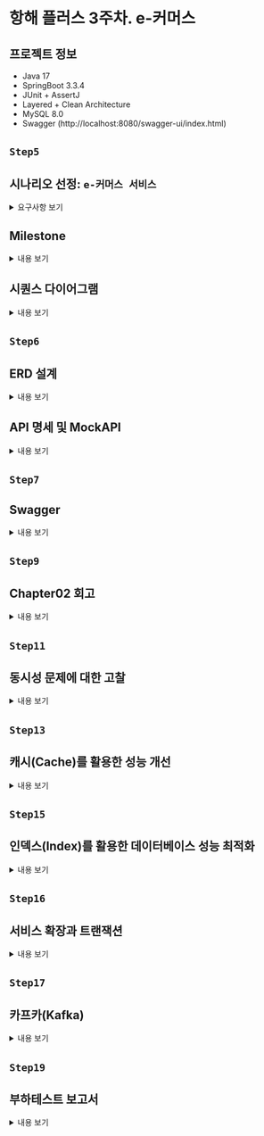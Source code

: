 # 항해 플러스 3주차. e-커머스

## 프로젝트 정보
- Java 17
- SpringBoot 3.3.4
- JUnit + AssertJ
- Layered + Clean Architecture
- MySQL 8.0
- Swagger (http://localhost:8080/swagger-ui/index.html)

## `Step5`
## 시나리오 선정: `e-커머스 서비스`
<details>
<summary>요구사항 보기</summary>

### Description
- `e-커머스 상품 주문 서비스`를 구현해 봅니다.
- 상품 주문에 필요한 메뉴 정보들을 구성하고 조회가 가능해야 합니다.
- 사용자는 상품을 여러개 선택해 주문할 수 있고, 미리 충전한 잔액을 이용합니다.
- 상품 주문 내역을 통해 판매량이 가장 높은 상품을 추천합니다.

### Requirements
- 아래 4가지 API 를 구현합니다.
    - 잔액 충전 / 조회 API
    - 상품 조회 API
    - 주문 / 결제 API
    - 인기 판매 상품 조회 API
- 각 기능 및 제약사항에 대해 단위 테스트를 반드시 하나 이상 작성하도록 합니다.
- 다수의 인스턴스로 어플리케이션이 동작하더라도 기능에 문제가 없도록 작성하도록 합니다.
- `동시성 이슈`를 고려하여 구현합니다.
- 재고 관리에 문제 없도록 구현합니다.

### API Specs

`기본 과제`

1️⃣ `주요` 잔액 충전 / 조회 API
- 결제에 사용될 금액을 충전하는 API 를 작성합니다.
- 사용자 식별자 및 충전할 금액을 받아 잔액을 충전합니다.
- 사용자 식별자를 통해 해당 사용자의 잔액을 조회합니다.

2️⃣ `기본` 상품 조회 API
- 상품 정보(ID, 이름, 가격, 잔여수량)을 조회하는 API 를 작성합니다.
- 조회 시점의 상품별 잔여수량이 정확하면 좋습니다.

3️⃣ `주요` 주문 / 결제 API
- 사용자 식별자와 (상품 ID, 수량) 목록을 입력받아 주문하고 결제를 수행하는 API 를 작성합니다.
- 결제는 기 충전된 잔액을 기반으로 수행하며 성공할 시 잔액을 차감해야 합니다.
- 데이터 분석을 위해 결제 성공 시에 실시간으로 주문 정보를 데이터 플랫폼에 전송해야 합니다.
  - 데이터 플랫폼이 어플리케이션 `외부` 라는 가정만 지켜 작업해 주시면 됩니다.
  - 데이터 플랫폼으로의 전송 기능은 Mock API, Fake Module 등 다양한 방법으로 접근해 봅니다.

4️⃣ `기본` 상위 상품 조회 API
- 최근 3일간 가장 많이 팔린 상위 5개 상품 정보를 제공하는 API 를 작성합니다.
- 통계 정보를 다루기 위한 기술적 고민을 충분히 해보도록 합니다.

`심화 과제`

5️⃣ `심화` 장바구니 기능
- 사용자는 구매 이전에 관심 있는 상품들을 장바구니에 적재할 수 있습니다.
- 이 기능을 제공하기 위해 `장바구니에 상품 추가/삭제` API 와 `장바구니 조회` API 가 필요합니다.
- 위 두 기능을 제공하기 위해 어떤 요구사항의 비즈니스 로직을 설계해야 할지 고민해 봅니다.

`💡KEY POINT`

- 동시에 여러 주문이 들어올 경우, 유저의 보유 잔고에 대한 처리가 정확해야 합니다.
- 각 상품의 재고 관리가 정상적으로 이루어져 잘못된 주문이 발생하지 않도록 해야 합니다.

</details>

## Milestone
<details>
<summary>내용 보기</summary>

### 1주차 (2024년 10월 05일 ~ 2024년 10월 11일)
- `주요 목표`: 프로젝트 시작 및 기본 API 설계
- `작업 내용`
  - Milestone 작성
  - 시퀀스 다이어그램 작성
  - ERD 작성
  - API 명세 및 MockAPI 작성

### 2주차 (2024년 10월 12일 ~ 2024년 10월 18일)
- `주요 목표`: 기능 구현
- `작업 내용`
  - 잔액 충전 / 조회 API 구현
  - 상품 조회 API / 상위 상품 조회 API 구현
  - 주문 / 결제 API 구현
  - 장바구니 기능 구현

### 3주차 (2024년 10월 19일 ~ 2024년 10월 25일)
- `주요 목표`: 기능 고도화 및 리팩토링
- `작업 내용`
  - 코드 리팩토링 및 최적화
  - 예외 처리 강화
  - 통합 테스트 작성

</details>

## 시퀀스 다이어그램
<details>
<summary>내용 보기</summary>

### ver. 1주차 (2024년 10월 05일 ~ 2024년 10월 11일)
- 클라이언트, 도메인 모듈, 데이터 플랫폼을 기본 구조로 시퀀스 다이어그램을 작성 
- 추후 과제 요구사항에 맞춰 점차 고도화 예정
- Mermaid 로딩 문제로 인한 다이어그램 통합

### ver. 2주차 (2024년 10월 12일 ~ 2024년 10월 18일)
- 과제 피드백 수정 사항 반영: 서비스명 및 메서드명 표기
- 비지니스 로직 구현에 따른 변경

```mermaid
sequenceDiagram
  actor  Client
  participant UserApplicationService
  participant ProductApplicationService
  participant OrderApplicationService
  participant PaymentApplicationService
  participant CartApplicationService
  participant DataPlatform
  
  Note left of Client: 1. 잔액 조회 API
  Client->>+UserApplicationService: GET /users/balance/{id}
  UserApplicationService->>+DataPlatform: UserService.getPoint(userId)
  DataPlatform-->>-UserApplicationService: User
  UserApplicationService-->>-Client: 200 UserPointResponse 

  Note left of Client: 2. 잔액 충전 API
  Client->>+UserApplicationService: PATCH /users/balance/charge
  UserApplicationService->>+DataPlatform: UserService.chargePoint(userId, amount)
  opt 유효하지 않은 포인트
    UserApplicationService-->>Client: 404 ErrorResponse
  end
  DataPlatform-->>-UserApplicationService: User
  UserApplicationService-->>-Client: 200 UserPointResponse

  Note left of Client: 3. 상품 조회 API
  Client->>+ProductApplicationService: GET /products
  ProductApplicationService->>+DataPlatform: ProductService.getProducts()
  DataPlatform-->>-ProductApplicationService: List<Product> products
  ProductApplicationService-->>-Client: 200 ProductResponse

  Note left of Client: 4. 상위 상품 조회 API
  Client->>+ProductApplicationService: GET /products/popular
  ProductApplicationService->>+DataPlatform: OrderService.popularProducts()
  DataPlatform-->>-ProductApplicationService: List<Long> productIds
  loop [n < productIds.size()]
    ProductApplicationService->>+DataPlatform: ProductService.getProduct(productId)
    DataPlatform-->>-ProductApplicationService: Product
  end
  ProductApplicationService-->>-Client: 200 ProductResponse

  Note left of Client: 5. 주문 API
  Client->>+OrderApplicationService: POST /orders
  loop [n < orderProducts.size()]
    OrderApplicationService->>+DataPlatform: ProductService.reduceProduct(productId, quantity)
    DataPlatform-->>-OrderApplicationService: Product
    opt 상품이 존재하지 않거나, 재고가 부족한 경우
        OrderApplicationService-->>Client: 400 404 ErrorResponse
    end
  end
  OrderApplicationService->>+DataPlatform: OrderService.createOrder(userId, orderLineRequestList)
  DataPlatform-->>-OrderApplicationService: Order
  OrderApplicationService-->>-Client: 200 OrderResponse


  Note left of Client: 6. 결제 API
  Client->>+PaymentApplicationService: POST /payments
  PaymentApplicationService->>+DataPlatform: OrderService.order(orderId)
  DataPlatform-->>-PaymentApplicationService: Order
  opt 주문이 존재하지 않는 경우
    PaymentApplicationService-->>Client: 400 ErrorResponse
  end
  alt
    PaymentApplicationService->>+DataPlatform: UserService.usePoint(userId, totalPrice)
    DataPlatform-->>-PaymentApplicationService: OK
    PaymentApplicationService->>+DataPlatform: PaymentService.payment(userId, SUCCESS)
    DataPlatform-->>-PaymentApplicationService: Payment SUCCESS
    PaymentApplicationService->>+DataPlatform: OrderService.completeOrder(Order)
    DataPlatform-->>-PaymentApplicationService: OK
  else 포인트가 부족한 경우
    PaymentApplicationService->>+DataPlatform: UserService.usePoint(userId, totalPrice)
    DataPlatform-->>-PaymentApplicationService: Exception
    PaymentApplicationService->>+DataPlatform: PaymentService.payment(userId, FAIL)
    DataPlatform-->>-PaymentApplicationService: Payment FAIL
  end
  PaymentApplicationService-->>-Client: 200 PaymentResponse

  Note left of Client: 7. 장바구니 목록 조회
  Client->>+CartApplicationService: POST /carts/{id}
  CartApplicationService->>+DataPlatform: CartService.getCarts(userId)
  DataPlatform-->>-CartApplicationService: List<Cart> carts
  CartApplicationService-->>-Client: 200 CartResponse

  Note left of Client: 8. 장바구니 추가
  Client->>+CartApplicationService: PATCH /carts/add
  CartApplicationService->>+DataPlatform: ProductService.getProduct(productId)
  DataPlatform-->>-CartApplicationService: Product
  opt 상품이 존재하지 않는 경우
    CartApplicationService-->>Client: 400 ErrorResponse
  end
  CartApplicationService->>+DataPlatform: CartService.addCart(userId, quantity, product)
  DataPlatform-->>-CartApplicationService: List<Cart> carts
  CartApplicationService-->>-Client: 200 CartResponse

  Note left of Client: 9. 장바구니 제거
  Client->>+CartApplicationService: PATCH /carts/remove
  CartApplicationService->>+DataPlatform: CartService.removeCart(userId, productId)
  opt 장바구니에 해당 상품이 존재하지 않는 경우
    CartApplicationService-->>Client: 400 ErrorResponse
  end
  CartApplicationService-->>-Client: 200 CartResponse
```
</details>

## `Step6`

## ERD 설계

<details>
<summary>내용 보기</summary>

### ver. 1주차 (2024년 10월 05일 ~ 2024년 10월 11일)
- 히스토리 테이블 제외
- 추후 과제 요구사항에 맞춰 점차 고도화 예정

### ver. 2주차 (2024년 10월 12일 ~ 2024년 10월 18일)
- 과제 피드백 수정 사항 반영

![img.png](docs/step06/img.png)

</details>

## API 명세 및 MockAPI

<details>
<summary>내용 보기</summary>

### (1) 잔액 조회 API
- Endpoint: `GET` /users/balance/{id}
- Summary: 사용자의 잔액을 조회한다.
- Parameter:
  - `id` 사용자 고유 식별자
- ResponseBody:
  - `200` OK
    - `userId`: 사용자 고유 식별자
    - `userName`: 사용자 이름
    - `point`: 포인트 잔액
  ```json
  {
    "userId": "long",
    "userName": "string",
    "point": "long"
  }
  ```
- Example:
  - Response:
    ```json
    {
      "userId": 1,
      "userName": "Alice",
      "point": 100000
    }
    ```
    
### (2) 잔액 충전 API
- Endpoint: `PATCH` /users/balance/charge
- Summary: 사용자의 잔액을 충전한다.
- RequestBody:
  - `userId`: 사용자 고유 식별자
  - `amount`: 충전할 금액
  ```json
  {
    "userId": "long",
    "amount": "long"
  }
  ```
- ResponseBody:
  - `200` OK
    - `userId`: 사용자 고유 식별자
    - `userName`: 사용자 이름
    - `point`: 포인트 잔액
  ```json
  {
    "userId": "long",
    "userName": "string",
    "point": "long"
  }
  ```
- Example:
  - Request:
    ```json
    {
      "userId": 1,
      "amount": 500000
    }
    ``` 
  - Response:
    ```json
    {
       "userId": 1,
       "userName": "Alice",
       "point": 150000
    }
    ```

### (3) 상품 목록 조회 API
- Endpoint: `GET` /products
- Summary: 상품 목록을 조회한다.
- ResponseBody:
  - `200` OK
    - `productId`: 상품 고유 식별자
    - `productName`: 상품명
    - `unitPrice`: 단가
    - `stock`: 재고 수량
  ```json
  [
    {
      "productId": "long",
      "ProductName": "string",
      "unitPrice": "long",
      "stock": "long"
    }
  ]
  ```
- Example:
- Response:
  ```json
  [
    {
      "productId": 1,
      "ProductName": "Laptop",
      "unitPrice": 1500000,
      "stock": 10
    },
    {
      "productId": 2,
      "ProductName": "Smartphone",
      "unitPrice": 800000,
      "stock": 20
    },
    {
      "productId": 3,
      "ProductName": "Headphones",
      "unitPrice": 150000,
      "stock": 50
    },
    {
      "productId": 4,
      "ProductName": "Keyboard",
      "unitPrice": 50000,
      "stock": 30
    },
    {
      "productId": 5,
      "ProductName": "Mouse",
      "unitPrice": 30000,
      "stock": 40
    },
    {
      "productId": 6,
      "ProductName": "Monitor",
      "unitPrice": 300000,
      "stock": 15
    },
    {
      "productId": 7,
      "ProductName": "Tablet",
      "unitPrice": 600000,
      "stock": 25
    },
    {
      "productId": 8,
      "ProductName": "Smartwatch",
      "unitPrice": 250000,
      "stock": 35
    },
    {
      "productId": 9,
      "ProductName": "External Hard Drive",
      "unitPrice": 120000,
      "stock": 20
    },
    {
      "productId": 10,
      "ProductName": "USB Cable",
      "unitPrice": 10000,
      "stock": 100
    }
  ]
  ```

### (4) 상위 상품 조회 API
- Endpoint: `GET` /products/popular
- Summary: 최근 3일간 가장 많이 팔린 상위 5개 상품을 조회한다.
- ResponseBody:
  - `200` OK
    - `productId`: 상품 고유 식별자
    - `productName`: 상품명
    - `unitPrice`: 단가
    - `stock`: 재고 수량
  ```json
  [
    {
      "productId": "long",
      "ProductName": "string",
      "unitPrice": "long",
      "stock": "long"
    }
  ]
  ```
- Example:
  - Response:
    ```json
    [
      {
        "productId": 4,
        "ProductName": "Keyboard",
        "unitPrice": 50000,
        "stock": 30
      },
      {
        "productId": 2,
        "ProductName": "Smartphone",
        "unitPrice": 800000,
        "stock": 20
      },
      {
        "productId": 1,
        "ProductName": "Laptop",
        "unitPrice": 1500000,
        "stock": 10
      },
      {
        "productId": 7,
        "ProductName": "Tablet",
        "unitPrice": 600000,
        "stock": 25
      },
      {
        "productId": 10,
        "ProductName": "USB Cable",
        "unitPrice": 10000,
        "stock": 100
      }
    ]
    ```

### (5) 주문 API
- Endpoint: `POST` /orders
- Summary: 상품을 주문한다.
- RequestBody:
  - `userId`: 사용자 고유 식별자
  - `OrderProductList`: 주문 상품 리스트
    - `productId`: 상품 고유 식별자
    - `quantity`: 주문 수량 
  ```json
  {
    "userId": "long",
    "OrderProductList": [
      {
        "productId": "long",
        "quantity": "long"
      }
    ]
  }
  ```
- ResponseBody:
  - `200` OK
    - `orderId`: 주문 고유 식별자
    - `orderStatus`: 주문 상태 (PENDING: 주문 대기, COMPLETED: 주문 완료, CANCELED: 주문 취소)
    - `productCount`: 주문 상품 수량
    - `totalPrice`: 주문 금액
    ```json
    {
      "orderId": "long",
      "orderStatus": "string",
      "productCount": "long",
      "totalPrice": "long"
    }
    ```
- Example:
  - Request:
    ```json
    {
      "userId":1,
      "OrderProductList": [
        {
          "productId": 2,
          "quantity": 3
        }
      ]
    }
    ``` 
  - Response:
    ```json
    {
      "orderId": 11,
      "orderStatus": "PENDING",
      "productCount": 1,
      "totalPrice": 2400000
    }
    ```

### (6) 결제 API
- Endpoint: `POST` /payments
- Summary: 주문을 결제한다.
- RequestBody:
  - `userId`: 사용자 고유 식별자
  - `orderId`: 주문 고유 식별자
  ```json
  {
    "userId": "long",
    "orderId": "long"
  }
  ```
- ResponseBody:
  - `200` OK
    - `paymentTsid`: 결제 고유 식별자
    - `amount`: 결제 금액
    - `status`: 결제 상태 (SUCCESS: 결제 성공, FAILED: 결제 실패, CANCELLED: 결제 취소)
    ```json
    {
      "paymentId": "long",
      "amount" : "long",
      "paymentStatus" : "string"
    }
    ```
- Example:
  - Request:
    ```json
    {
      "userId": 1,
      "orderId": 11
    }
    ``` 
  - Response:
    ```json
    {
      "paymentId": 1,
      "amount": 2400000,
      "paymentStatus": "FAILED"
    }
    ```

### (7) 장바구니 목록 조회 API
- Endpoint: `GET` /carts/{id}
- Summary: 장바구니 목록을 조회한다.
- Parameter:
  - `id` 사용자 고유 식별자
- ResponseBody:
  - `200` OK
    - `productId`: 장바구니 고유 식별자
    - `productName`: 상품명
    - `quantity`: 장바구니 상품 수량
    - `unitPrice`: 장바구니 상품 단가
    - `cartState`: 장바구니 상품 상태 (AVAILABLE: 구매 가능, OUT_OF_STOCK: 품절)
  ```json
  [
    {
      "productId": "long",
      "productName": "string",
      "quantity": "long",
      "unitPrice": "long",
      "cartState": "string"
    }
  ]
  ```
- Example:
  - Response:
    ```json
    [
      {
        "productId": 1,
        "productName": "Laptop",
        "quantity": 1,
        "unitPrice": 1500000,
        "cartState": "AVAILABLE"
      }
    ]
    ```

### (8) 장바구니 추가 API
- Endpoint: `PATCH` /carts/add
- Summary: 장바구니에 상품을 추가한다.
- RequestBody:
  - `userId`: 사용자 고유 식별자
  - `productId`: 상품 고유 식별자
  - `quantity`: 장바구니 상품 추가 수량
  ```json
  {
    "userId": "long",
    "productId": "long",
    "quantity": "long"
  }
  ```
- ResponseBody:
  - `200` OK
    - `productId`: 장바구니 고유 식별자
    - `productName`: 상품명
    - `quantity`: 장바구니 상품 수량
    - `unitPrice`: 장바구니 상품 단가
    - `cartState`: 장바구니 상품 상태 (AVAILABLE: 구매 가능, OUT_OF_STOCK: 품절)
  ```json
  [
    {
      "productId": "long",
      "productName": "string",
      "quantity": "long",
      "unitPrice": "long",
      "cartState": "string"
    }
  ]
  ```
- Example:
  - Request:
    ```json
    {
      "userId": 1,
      "productId": 1,
      "quantity": 1
    }
    ``` 
  - Response:
    ```json
    [
      {
        "productId": 1,
        "productName": "Laptop",
        "quantity": 1,
        "unitPrice": 1500000,
        "cartState": "AVAILABLE"
      }
    ]
    ```
    
### (9) 장바구니 제거 API
- Endpoint: `PATCH` /carts/remove
- Summary: 장바구니의 상품을 제거한다.
- RequestBody:
  - `userId`: 사용자 고유 식별자
  - `productId`: 상품 고유 식별자
  ```json
  {
    "userId": "long",
    "productId": "long"
  }
  ```
- ResponseBody:
  - `200` OK
    - `productId`: 장바구니 고유 식별자
    - `productName`: 상품명
    - `quantity`: 장바구니 상품 수량
    - `unitPrice`: 장바구니 상품 단가
    - `cartState`: 장바구니 상품 상태 (AVAILABLE: 구매 가능, OUT_OF_STOCK: 품절)
  ```json
  [
    {
      "productId": "long",
      "productName": "string",
      "quantity": "long",
      "unitPrice": "long",
      "cartState": "string"
    }
  ]
  ```
- Example:
  - Request:
    ```json
    {
      "userId": 1,
      "productId": 1
    }
    ``` 
  - Response:
    ```json
    [
      {
        "productId": 1,
        "productName": "Laptop",
        "quantity": 1,
        "unitPrice": 1500000,
        "cartState": "AVAILABLE"
      }
    ]
    ```
    
</details>

## `Step7`
## Swagger
<details>
<summary>내용 보기</summary>

### Swagger: http://localhost:8080/swagger-ui/index.html

![img.png](docs/step07/img.png)

</details>

## `Step9`
## Chapter02 회고
<details>
<summary>내용 보기</summary>

### 1주차 (2024년 10월 05일 ~ 2024년 10월 11일)
프로젝트의 첫 주는 전체적인 방향을 잡는 데 중점을 두었습니다.
시퀀스 다이어그램과 ERD 작성은 비즈니스 로직을 시각적으로 표현하는 데 도움이 되었으며, 명세와 MockAPI 작성을 통해 각 엔드포인트의 역할을 명확히 할 수 있었습니다.
이 과정에서 느낀 점은 초기 설계에 시간을 투자하는 것이 이후 개발의 효율성을 높인다는 것이었습니다. 설계의 중요성을 실감한 주차였습니다.

### 2주차 (2024년 10월 12일 ~ 2024년 10월 18일)
본격적인 기능 구현이 이루어진 주차였습니다.
초기에 설계한 API 명세를 바탕으로 빠르게 개발을 진행할 수 있었지만, 일부 예외 처리 및 경계 조건을 고려하지 못했던 부분에서 시간이 지체되기도 했습니다.
특히, 장바구니와 주문/결제 API에서 비즈니스 로직의 복잡성을 느꼈고, 초기 설계 시 좀 더 구체적인 시나리오를 고려했으면 좋았겠다고 생각했습니다.
이 경험은 설계 단계에서 예외 상황과 경계 조건에 대해 더 깊이 고민해야 함을 깨닫게 해주었습니다.

### 3주차 (2024년 10월 19일 ~ 2024년 10월 25일)
이번 주는 기능을 고도화하고 기존 코드를 개선하는 데 집중했습니다.
초기 설계와 구현된 코드를 기반으로 리팩토링을 진행하며 코드의 가독성과 유지보수성을 높이는 데 주력했습니다. 
통합 테스트 작성은 시스템의 안정성을 확인하는 중요한 과정이었고, 초기 설계와 명세가 잘 되어 있어서 테스트 시 큰 문제가 발생하지 않았습니다.
이 과정에서 다시 한 번 설계가 중요하다는 것을 실감했고, 설계에 더 많은 시간을 투자하는 것이 개발 과정에서의 리스크를 줄이는 데 크게 기여한다는 결론을 내렸습니다.

### 전체적인 회고
설계가 제대로 되어 있다면, 개발 속도는 자연스럽게 빨라지고 리팩토링 시에도 큰 어려움이 없습니다.
설계 단계에서 충분한 시간과 자원을 투자하면, 이후의 개발 과정에서 발생할 수 있는 문제를 미연에 방지할 수 있습니다.
이번 챕터 통해 설계의 중요성을 더욱 깊이 느낄 수 있었으며, 앞으로의 프로젝트에서도 초기 설계에 더 집중하고자 합니다.

</details>

## `Step11`
## 동시성 문제에 대한 고찰
<details>
<summary>내용 보기</summary>

## 동시성 문제(Concurrency Issue)

여러 프로세스나 스레드가 동시에 같은 데이터에 접근하려 할 때 데이터의 일관성을 해칠 수 있는 상황을 말한다.

`동시성 문제`와 함께 확인해야 할 개념이 있다. 

### 공유 자원(Shared Resource)

`공유 자원`은 여러 프로세스나 스레드가 접근할 수 있는 자원을 말한다.

### 경쟁 상태(Race Condition)

`경쟁 상태`는 `공유 자원`을 동시에 읽거나 쓰는 경우 발생할 수 있는 상황으로, `공유 자원`에 접근하는 순서와 타이밍에 따라 실행 결과가 달라지며, 데이터의 일관성이 보장되지 않는 문제가 발생한다. 

`Example` 입출금 문제

![img.png](docs/step11/img.png)

- `Thread-1`과 `Thread-2`는 동시에 계좌 잔액 1,000원을 조회한다.
- `Thread-1`은 500원을 입금하여 계좌 잔액을 1,500원으로 저장한다.
- `Thread-2`는 500원을 인출하여 계좌 잔액을 500원으로 저장한다.

계좌 잔액이 1,000원인 상황에서 `Thread-1`이 500원을 입금하고 `Thread-2`가 500원을 출금한다면 계좌 잔액은 1,000원이어야 한다. 그러나, `공유 자원`인 계좌 잔액에 대해 `Thread-1`과 `Thread-2` 사이에서 `경쟁 상태`가 발생할 수 있으며 최종 계좌 잔액은 1,000원이 아닐 가능성이 있다.

그렇다면 이러한 상황은 왜 발생하는 것일까?

바로, `원자성(Atomicity)`과 `가시성(Visibility)`이 보장되지 않았기 때문이다.

`원자성`은 하나의 작업이 중간에 끼어들거나 나누어지지 않고, 완전히 실행되거나 전혀 실행되지 않아야 함을 말한다. 즉, 계좌 잔액을 조회하고 값을 변경한 후, 변경된 값을 저장하는 것이 모두 하나의 단위 작업으로 실행 되어야 한다.

`가시성`은 하나의 프로세스나 스레드가 수정한 값을 다른 프로세스나 스레드가 즉시 확인할 수 있어야 함을 의미한다. 위 그림과 같이, `Thread-1`이 변경한 계좌 잔액이 `Thread-2`에 반영되지 않아 데이터의 일관성이 깨질 수 있다.

### 임계 영역(Critical Section)

![img.png](docs/step11/img01.png)

(출처: https://nailyourinterview.org/interview-resources/operating-systems/critical-section-problem/)

`공유 자원`에 접근하는 영역을 `임계 영역`이라고 하며, `경쟁 상태`가 발생하는 영역이다.

`임계 영역`에서 `동기화 기법`을 통해 `경쟁 상태`를 해결할 수 있으며, 설계시 고려해야 할 조건이 있다. 

1. `상호 배제(Mutual Exclusion)`: 임계 영역에 동시에 하나의 프로세스나 스레드만 접근할 수 있도록 보장하는 특성을 말한다.
2. `진행(Progress)`: 임계 영역에 진입하려는 스레드가 하나라도 있을 경우, 다른 스레드가 해당 진입을 방해하지 않도록 보장하는 특성을 말한다.
3. `한정 대기(Bounded Waiting)`: 스레드가 임계 영역에 들어가기 위해 무한히 기다리지 않도록 보장하는 특성을 말한다.

`동기화 기법`에는 대표적으로 `lock`, `synchronized`키워드를 활용하는 방법이 있으며, `Chapter01. TDD & Clean Architecture`에서 학습했던 내용이다.

이번 과제에서는 데이터베이스에서 발생할 수 있는 동시성 문제를 파악하고 해결해보고자 한다.

## 데이터베이스의 동시성 문제

다수의 사용자가 동시에 데이터베이스에 접근하여 동일한 데이터를 조회하거나 수정하는 상황이 발생한다.

이때, 발생할 수 있는 동시성 문제는 아래와 같다.

### 갱신 분실(Lost Update)

`갱신 분실`은 여러 트랜잭션이 동시에 데이터를 수정하면서 하나의 트랜잭션 작업의 결과가 분신되는 문제를 말한다.

![img_1.png](docs/step11/img02.png)

- `Transaction1`이 상품 재고(10개)를 조회한다. 
- `Transaction2`도 상품 재고(10개)를 조회한다.
- `Transaction1`이 상품 재고를 20개로 업데이트한다.
- `Transaction2`도 상품 재고를 5개로 업데이트한다.

`Transaction1`의 업데이트가 `Transaction2`의 업데이트에 의해 분실되는 상황이 발생한다.

### 모순성(Inconsistency)



## 데이터베이스의 동시성 문제 해결 방안

그렇다면, 동시성 문제를 해결할 수 있는 방법은 무엇이 있을까?


## 이커머스 과제에서의 동시성 문제 해결

데이터베이스의 동시성 문제를 해결하기 위한 동시성 제어 기법에는 `Database Lock`과 `Redis`를 활용한`Distributed Lock`이 있다. 테스트를 통해 동시성 제어 기법을 비교하여 이번 과제에서 발생할 수 있는 동시성 문제를 해결하고자 한다.

동시성 제어 기법을 비교하기 위한 테스트는 아래 테스트 시나리오를 바탕으로 `JMeter`를 활용하여 진행하였다.

```
[시나리오]

최초 재고가 10,000개인 특정 상품(Laptop)에 대해 아래와 같이 요청을 보낸다.

100명의 사용자가 동시에 재고 1개 차감 요청
1,000명의 사용자가 동시에 재고 1개 차감 요청
5,000명의 사용자가 동시에 재고 1개 차감 요청
```

재고 차감 로직은 아래와 같이 구현하였다.

```java
@Transactional
public Product reduceProduct(long productId, long quantity) {
    
    // 01. 재고 조회 
	Product product = productRepository.findById(productId)
			.orElseThrow(() -> new IllegalStateException(ExceptionMessage.PRODUCT_NOT_FOUND.getMessage()));
    
    // 02. 재고 차감
	product.reduceStock(quantity);

    // 03. 저장
	return productRepository.save(product);
}
```

### CASE01. 트랜잭션 격리 수준

현재 데이터베이스에 설정된 트랜잭션 격리 수준을 확인하기 위해 쿼리문 `SELECT @@GLOBAL(or SESSION).transaction_isolation`을 실행하였다.

![img.png](docs/step11/img03.png)

InnoDB의 기본값인 `REPEATABLE_READ`로 설정되어 있는 것을 확인하였다.

`REPEATABLE_READ` 상태에서 테스트를 진행하였으며, `Dirty Read`는 방지할 수 있으나, 여전히 `Lost Upate`나 `Phantom Read` 문제가 발생할 가능성이 있다. 테스트 결과는 아래와 같았다.

`테스트 결과`

`상품 재고`

![img.png](docs/step11/img04.png)
![img_1.png](docs/step11/img05.png)
![img_2.png](docs/step11/img06.png)

`JMeter`

![img_3.png](docs/step11/img07.png)

최종 상품 재고는 `3,900`이어야 하지만 `9,301`인 것을 확인할 수 있다. 

일부 재고 차감 요청이 누락되거나, 잘못된 재고 수량으로 갱신된 것으로 보인다.

`REPEATABLE_READ`는 같은 트랜잭션 내에서 데이터의 일관성을 어느 정도 보장하지만, 다수의 요청이 동시에 발생할 때 데이터 일관성을 보장하지 못하는 것으로 보인다.

따라서, 추가적인 동시성 제어 기법이 필요하다.

### CASE02. 낙관적 락(Optimistic Lock) 적용

`@Version`필드를 통해 버전 관리를 설정하고, `@Lock(LockModeType.OPTIMISTIC)`으로 `낙관적 락`을 적용하였다.

```java
@Version
private long version;

@Lock(LockModeType.OPTIMISTIC)
Optional<ProductEntity> findById(long id);
```
각 트랜잭션은 재고를 수정하기 전 버전 정보를 확인하여, 수정 중 데이터가 다른 트랜잭션에 의해 변경되었을 경우 충돌을 감지한다.

`테스트 결과`

`상품 재고`

![img_4.png](docs/step11/img08.png)
![img_5.png](docs/step11/img09.png)
![img_6.png](docs/step11/img10.png)

`JMeter`

![img_7.png](docs/step11/img11.png)

충돌로 인해 89.9%의 트랜잭션에서 `ObjectOptimisticLockingFailureException`이 발생한 것을 확인할 수 있다. 해당 요청은 자동으로 롤백되었으며, 증가한 버전 만큼 상품 재고가 차감된 것을 확인 할 수 있다.

`낙관적 락`은 충돌이 많은 환경에서 다수의 트랜잭션이 반복적으로 실패할 수 있어 재시도 로직이 필요할 것으로 보인다.

`implementation("org.springframework.retry:spring-retry")`의 `@Retryable` 어노테이션을 활용하여 재시도 로직을 쉽게 구현할 수 있다.

```java
@Transactional
@Retryable(
        retryFor = {ObjectOptimisticLockingFailureException.class},
        maxAttempts = 3,
        backoff = @Backoff(delay = 500)
)
public Product reduceProduct(long productId, long quantity) {

    Product product = productRepository.findById(productId)
            .orElseThrow(() -> new IllegalStateException(ExceptionMessage.PRODUCT_NOT_FOUND.getMessage()));

    product.reduceStock(quantity);

    return productRepository.save(product);
}
```

재시도 로직을 추가한다면 충돌로 인한 실패율이 낮아져 전반적으로 처리율이 개선될 것으로 예상되며, 재시도로 인한 DB 부하가 증가할 것으로 예상된다.

### CASE03. 비관적 락(Pessimistic Lock) 적용

`@Lock(LockModeType.PESSIMISTIC_WRITE)`으로 `비관적 락`을 적용하여 다른 트랜잭션이 해당 자원을 수정하지 못하도록 하였다.

```java
@Lock(LockModeType.PESSIMISTIC_WRITE)
Optional<ProductEntity> findById(long id);
```
`테스트 결과`

`상품 재고`

![img.png](docs/step11/img12.png)
![img_1.png](docs/step11/img13.png)
![img_2.png](docs/step11/img14.png)

`JMeter`

![img_3.png](docs/step11/img15.png)

상품 재고 차감이 정확하게 이루어진 것을 확인할 수 있다. 그러나 `비관적 락`으로 인해 다수의 요청이 대기 상태로 전환 되면서, 처리 시간이 증가한 것을 확인할 수 있다.

### CASE04. 분산 락(Distributed Lock) 적용

`Redis`는 `RedLock`알고리즘을 통해 `Lock`을 제공하며, `Jedis`, `Lettuce`, `Redisson` 다양한 라이브러리를 활용할 수 있다.

`Redisson`을 활용하여 분산락을 구현하기 위해 `implementation("org.redisson:redisson-spring-boot-starter:3.37.0")` 의존성을 추가하였다.

```java
@Target(ElementType.METHOD)
@Retention(RetentionPolicy.RUNTIME)
public @interface DistributedLock {

  String key();

  TimeUnit timeUnit() default TimeUnit.MILLISECONDS;

  long waitTime() default 5000L;

  long leaseTime() default 3000L;
}


@Slf4j
@Aspect
@Component
@RequiredArgsConstructor
public class DistributedLockAop {

  private final RedissonClient redissonClient;

  @Around("@annotation(io.hhplus.ecommerce.common.annotation.DistributedLock)")
  public Object lock(ProceedingJoinPoint joinPoint) throws Throwable {
    MethodSignature methodSignature = (MethodSignature) joinPoint.getSignature();
    DistributedLock distributedLock = methodSignature.getMethod().getAnnotation(DistributedLock.class);

    String key = (String) CustomSpringELParser.getDynamicValue(methodSignature.getParameterNames(), joinPoint.getArgs(), distributedLock.key());

    RLock lock = redissonClient.getLock("LOCK:" + key);

    try {

      boolean available = lock.tryLock(distributedLock.waitTime(), distributedLock.leaseTime(), distributedLock.timeUnit());

      if (!available) {
        throw new IllegalStateException(ExceptionMessage.REDIS_LOCK_ACQUIRE_FAILED.getMessage());
      }

      log.info("락 획득(KEY: {})", key);
      return joinPoint.proceed();
    } catch (InterruptedException e) {
      throw new IllegalStateException(ExceptionMessage.REDIS_LOCK_ACQUIRE_FAILED.getMessage());
    } finally {
      lock.unlock();
      log.info("락 해제(KEY: {})", key);
    }
  }
}

@DistributedLock(key = "'product'.concat(':').concat(#productId)")
public ProductResponse reduceProduct(long productId, long amount) {
    return ProductResponse.from(productService.reduceProduct(productId, amount));
}

@Transactional
public Product reduceProduct(long productId, long quantity) {

  Product product = productRepository.findById(productId)
          .orElseThrow(() -> new IllegalStateException(ExceptionMessage.PRODUCT_NOT_FOUND.getMessage()));

  product.reduceStock(quantity);

  return productRepository.save(product);
}
```
![img_5.png](docs/step11/img16.png)

위 그림과 같이 각 요청은 락 획득을 성공한 후 트랜잭션을 시작하여 상품 재고를 차감하고 트랜잭션이 종료된 후 락을 해제한다.

`테스트 결과`

`상품 재고`

![img_4.png](docs/step11/img17.png)
![img_6.png](docs/step11/img18.png)
![img_7.png](docs/step11/img19.png)

`JMeter`

![img_8.png](docs/step11/img20.png)

발생한 1.21%의 예외는 락을 획득하지 못한 요청에서 발생하였으며, 해당 예외를 제외한 요청에 대한 상품 재고 차감은 정확히 반영된 것을 확인하였다.

### 포인트 충전 및 차감 로직

`포인트`는 개별적으로 관리되어 해당 자원에 접근하는 주체가 명확히 구분된다.

충돌 가능성이 낮고, 충돌이 발생하더라도 재시도가 용이하므로, `낙관적 락(Optimistic Lock)`을 통해 동시성 문제를 해결하고자 한다.

### 상품 재고 차감 로직

`상품 재고`는 동시에 여러 사용자가 동일한 상품에 접근할 수 있으며, 충돌 시 재고 수량의 정확한 유지가 필수적이다. 

특히 동시에 다수의 차감 요청이 발생할 가능성이 높아, 명확한 동시성 제어 기법이 필요할 것으로 보인다.

`Redis 분산 락(Distributed Lock)` 또는 `비관적 락(Pessimistic Lock)`을 통해 동시성 문제를 제어하고자 한다.

`Redis 분산 락(Distributed Lock)`

여러 서버에서 접근하더라도 Redis 락을 통해 일관성 있게 재고를 관리할 수 있으며, 락 타임아웃과 같은 부하 제어가 가능하다.

Redis 분산 락을 사용해 특정 상품의 재고 차감 시 락을 선점하고, 재고 차감 로직이 완료된 후 락을 해제하는 방식으로 구현한다.

재시도 로직과 함께 타임아웃을 설정하여 락 점유 시간이 길어지는 것을 방지하고, 응답 속도를 최적화할 수 있다.

`비관적 락(Pessimistic Lock)`

충돌 가능성을 원천적으로 차단하여, 재고 차감 로직이 확실하게 일관성을 유지할 수 있다.

트랜잭션 시작 시 PESSIMISTIC_WRITE 락을 사용해 자원을 점유한 후, 재고 차감 완료 후에 락을 해제한다.

비관적 락의 경우 대기 시간이 증가할 수 있는 단점이 있다.

### 결론

1. 포인트 충전 및 차감 로직 
   - 낙관적 락
   - 충돌 발생 시 재시도를 통해 일관성을 유지하며, 락 유지 비용을 최소화하여 성능을 보장한다.
      
2. 상품 재고 차감 로직
   - Redis 분산 락
   - 분산 환경에서 재고 일관성을 보장할 수 있도록 Redis 분산 락을 사용하고, 높은 동시성 환경에서도 안전하게 재고를 관리할 수 있다.

</details>

## `Step13`
## 캐시(Cache)를 활용한 성능 개선
<details>
<summary>내용 보기</summary>

`캐시(Cache)`는 자주 접근하는 데이터를 메모리에 저장하여 빠르게 제공하는 방식을 말한다.

이커머스 시나리오의 `API`를 분석하고 캐시를 활용하여 성능을 개선하고자 한다.

## `API` 분석 및 개선

사용자가 호출하는 빈도가 높고 캐시를 통한 성능 개선 효과가 클 것으로 예상되는 `API`를 선정하였다.

### 1. 상품 목록 조회 API (`GET` /api/products) 

- **분석**
  - 해당 `API`는 `findAll`을 통해 모든 상품 데이터를 조회한다.
  - 상품 데이터가 많아질수록 조회 시간이 길어질 가능성이 있다.
  - 여러 사용자가 동시에 요청할 경우 데이터베이스에 부하가 발생할 가능성이 크다.


- **성능 비교 테스트**
  ```
  [시나리오]
  
  상품 데이터 1,000건을 100명의 사용자가 10회 호출한다.
  ```
  위 시나리오를 바탕으로, `JMeter`를 활용하여 부하 테스트를 진행하였다.

  - `Thread Group` 설정  
    ![img.png](docs/step13/img.png)

  - [기존] 상품 목록 조회 API 
    ![img.png](docs/step13/img01.png)
    ```
    [결과]
    - 총 요청수: 1,000건
    - 성공률: 100%
    - 최대 응답시간: 1,268ms
    - 최소 응답시간: 28ms
    - 평균 응답시간: 472ms
    - TPS(Transaction Per Second): 165.9/sec 
    ```
    1,000건의 모든 요청에서 데이터베이스를 직접 조회한 결과로, `평균 응답시간`은 `472ms`, `TPS`는 `165.9/sec`으로 측정되었다.
  
  
  그렇다면 상품 데이터 1,000건을 캐싱한다면 결과는 어떻게 달라지게 될까?


- **개선 과정 및 테스트**  

  빠른 데이터 읽기/쓰기 성능을 제공하는 `Redis`를 활용하여 캐시 서버를 구성하였다.
  
  데이터를 찾을때 우선 캐시에 저장된 데이터가 있는지 우선적으로 확인하는 `Look Aside(Lazy Loading) 패턴`을 캐시 전략으로 선택하였다.
  
  `RedisConfig.java`
  ```java
  
  @Bean
  public CacheManager cacheManager(RedissonConnectionFactory redissonConnectionFactory) {

    ObjectMapper objectMapper = new ObjectMapper();
    objectMapper.activateDefaultTyping(objectMapper.getPolymorphicTypeValidator(), ObjectMapper.DefaultTyping.NON_FINAL);
    
    RedisCacheConfiguration redisCacheConfiguration = RedisCacheConfiguration.defaultCacheConfig()
        .serializeKeysWith(RedisSerializationContext.SerializationPair.fromSerializer(new StringRedisSerializer()))
        .serializeValuesWith(RedisSerializationContext.SerializationPair.fromSerializer(new GenericJackson2JsonRedisSerializer(objectMapper)));

    return RedisCacheManager.builder(redissonConnectionFactory)
        .cacheDefaults(redisCacheConfiguration)
        .build();
  }
  ```
  `ProductApplicationService.java`
  ```java
  @Override
  @Cacheable(cacheNames = "products", key = "'allProducts'")
  public Products getProducts() {
      return Products.from(productRepository.findAll());
  }
  ```
  - `Redis`
  ![img02.png](docs/step13/img02.png)  

  - [변경] 상품 목록 조회 API
    ![img03.png](docs/step13/img03.png)
    ```
    [결과]
    - 총 요청수: 1,000건
    - 성공률: 100%
    - 최대 응답시간: 1,867ms
    - 최소 응답시간: 7ms
    - 평균 응답시간: 242ms
    - TPS(Transaction Per Second): 316.7/sec
    ```
    상품 데이터 1,000건을 캐싱한 후 조회한 결과로, `평균 응답시간`은 `242ms`, `TPS`는 `316.7/sec`으로 측정되었다.
    
    초기 60건의 요청에서 `Cache Miss`가 발생하여 데이터베이스에서 데이터를 조회하는 현상이 나타났다.

    `Cache Warming`된 상태에서도 테스트를 진행하였으며, 결과는 아래와 같다.
    
    ![img_1.png](docs/step13/img04.png)
    ```
    [결과]
    - 총 요청수: 1,000건
    - 성공률: 100%
    - 최대 응답시간: 464ms
    - 최소 응답시간: 6ms
    - 평균 응답시간: 127ms
    - TPS(Transaction Per Second): 438.8/sec
    ```
    `평균 응답시간`은 `127ms`, `TPS`는 `438.8/sec`으로 측정되었다.
  

- **결론**

  성능 비교 테스트를 통해 캐시를 적용함으로써 성능이 크게 개선된 것을 확인할 수 있었다.

  `평균 응답 시간`은 캐시 적용 전 `472ms`에서 캐시 적용 후 `127ms`로 약 세 배가량 빨라졌으며, `TPS`는 `438.8/sec`로 기존보다 두 배 이상 증가하였다. 특히, Cache Warming 이후에는 일관된 성능을 제공하며 데이터베이스 부하가 크게 감소한 것이 인상적이었다.
    
  그러나, 모든 상품 데이터를 캐싱하는 방식은 부적절하다고 생각한다. 페이징 처리를 통해 데이터를 나누어 조회하는 방식으로도 충분히 개선될 것으로 보인다.
    
### 2. 상위 상품 조회 API (`GET` /api/products/popular)

- **분석**
  - 해당 `API`는 지난 3일간의 인기 상품 5개를 조회한다.
  - 지난 3일간의 주문 데이터를 기반으로 인기 상품 ID를 조회하고, 각 상품 ID에 해당하는 상품 데이터를 조회하여 반환한다.
  - 상품 및 주문 데이터가 많아질수록 조회 시간이 길어질 가능성이 있다.
  - 여러 사용자가 동시에 요청할 경우 데이터베이스에 부하가 발생할 가능성이 크다.


- **성능 비교 테스트**
  ```
  [시나리오]
  
  - 상품 데이터 1,000건
  - 주문 데이터 10,000건
  
  위 데이터에 대해 100명의 사용자가 10회 호출한다.
  ```

  - [기존] 상품 목록 조회 API
    ![img.png](docs/step13/img05.png)
    ```
    [결과]
    - 총 요청수: 1,000건
    - 성공률: 100%
    - 최대 응답시간: 2,204ms
    - 최소 응답시간: 113ms
    - 평균 응답시간: 1,338ms
    - TPS(Transaction Per Second): 70.9/sec
    ```
    `평균 응답시간`은 `1,338ms`, `TPS`는 `70.9/sec`으로 측정되었다.


- **개선 과정 및 테스트**
  
  `OrderService`의 `getPopularProducts`는 주문 데이터를 집계하기 위해 `GROUP BY`, `SUM` 같은 집계 함수를 사용하고 있으며, 이는 데이터베이스의 부하를 발생시킬 가능성이 높다. 

  또한 지난 3일간의 인기 상품을 조회하는 것이므로 모든 요청에 주문 데이터를 집계하는 것은 불필요한 중복 계산이 발생한다.

  이와 같은 문제를 해결하기 위해 결과를 캐싱하여 성능을 개선하고자 한다.

  `RedisConfig.java`
  ```java
  @Bean
  public CacheManager cacheManager(RedissonConnectionFactory redissonConnectionFactory) {
  
      ObjectMapper objectMapper = new ObjectMapper();
      objectMapper.activateDefaultTyping(objectMapper.getPolymorphicTypeValidator(), ObjectMapper.DefaultTyping.NON_FINAL);

      RedisCacheConfiguration redisCacheConfiguration = RedisCacheConfiguration.defaultCacheConfig()
              .serializeKeysWith(RedisSerializationContext.SerializationPair.fromSerializer(new StringRedisSerializer()))
              .serializeValuesWith(RedisSerializationContext.SerializationPair.fromSerializer(new GenericJackson2JsonRedisSerializer(objectMapper)));
      
      Map<String, RedisCacheConfiguration> redisCacheConfigurations = new HashMap<>();
      redisCacheConfigurations.put("products", redisCacheConfiguration.entryTtl(Duration.ofSeconds(86400)));

      return RedisCacheManager.builder(redissonConnectionFactory)
              .cacheDefaults(redisCacheConfiguration)
              .withInitialCacheConfigurations(redisCacheConfigurations)
              .build();
  }
  ```
  `TTL(Time-To-Live) 설정`: 하루 단위로 데이터가 갱신되므로, 86400(24시간)으로 설정하였다. 
  
  `OrderApplicationService.java`
  ```java
  @Override
  @Cacheable(cacheNames = "products", key = "'popularProductsIds'")
  public List<Long> getPopularProducts(LocalDateTime startDateTime, LocalDateTime endDateTime) {
      return orderRepository.findPopularProducts(startDateTime, endDateTime);
  }
  ```
  
  `OrderScheduler.java`
  ```java
  @Component
  @RequiredArgsConstructor
  public class OrderScheduler {
  
      private final OrderService orderService;
  
      @Scheduled(cron = "0 0 0 * * *")
      @CacheEvict(cacheNames = "popularProducts", key = "'popularProductsIds'")
      public void refreshPopularProductsCached() {
          LocalDateTime now = LocalDateTime.now();
          LocalDateTime startDateTime = now.minusDays(3).toLocalDate().atStartOfDay();
          LocalDateTime endDateTime = now.minusDays(1).toLocalDate().atTime(23, 59, 59);
  
          orderService.getPopularProducts(startDateTime, endDateTime);
      }
  }
  ```
  매일 자정(00시 00분) 주문 집계 데이터에 캐시를 갱신한다.

  `ProductApplicationService.java`
  ```java
  @Override
  @Cacheable(cacheNames = "products", key = "#productId")
  public Optional<Product> getProduct(long productId) {
      return productRepository.findById(productId);
  }

  @Override
  @CachePut(cacheNames = "products", key = "#productId")
  public Product reduceProduct(long productId, long quantity) {

      Product product = productRepository.findById(productId)
              .orElseThrow(() -> new IllegalStateException(ExceptionMessage.PRODUCT_NOT_FOUND.getMessage()));

      product.reduceStock(quantity);

      productRepository.save(product);

      return product;
  }
  ```
  개별 상품에 대한 데이터를 캐싱하며, 개별 상품 재고가 감소할 경우 캐시를 갱신한다.
  
  - `Redis`
  ![img_1.png](docs/step13/img06.png)
  
  - [변경] 상위 상품 조회 API
    ![img_2.png](docs/step13/img07.png)
    ```
    [결과]
    - 총 요청수: 1,000건
    - 성공률: 100%
    - 최대 응답시간: 105ms
    - 최소 응답시간: 13ms
    - 평균 응답시간: 45ms
    - TPS(Transaction Per Second): 750.8/sec
    ```
    `평균 응답시간`은 `45msms`, `TPS`는 `750.8/sec`으로 측정되었다.


- **결론**

이번 성능 개선을 통해 `상위 상품 조회 API`의 성능을 크게 개선할 수 있었다.

최초, 인기 상품 조회를 위해 지난 3일 간의 주문 데이터를 집계하는 데 시간이 많이 소요되었고, 특히 동시에 여러 사용자가 요청할 경우 데이터베이스에 큰 부하가 발생할 가능성이 있었다.

이 문제를 해결하기 위해 `Redis`를 활용한 캐싱을 도입하고, 캐시 `TTL(Time-To-Live)`을 하루 단위로 설정하여 주기적으로 데이터를 갱신하는 방식으로 성능을 개선하였다.

- `평균 응답 시간`: 기존 `1,338ms`에서 `45ms`로 97% 개선
- `TPS(Transaction Per Second)`: `70.9/sec`에서 `750.8/sec`으로 10배 이상 증가

이번 성능 개선은 캐시 전략을 잘 활용한 사례로, 데이터 조회 성능을 획기적으로 개선할 수 있다는 것을 보여주었다.

</details>

## `Step15`
## 인덱스(Index)를 활용한 데이터베이스 성능 최적화
<details>
<summary>내용 보기</summary>

`인덱스(Index)`는 **데이터베이스 테이블의 조회 속도를 향상시키기 위한 자료 구조**이다.

이커머스 시나리오의 **주요 조회 쿼리를 분석하고 인덱스를 활용하여 데이터베이스 성능을 최적화**하고자 한다.

### 주요 조회 쿼리

`PK(Primary Key)`로 조회하는 쿼리는 이미 `인덱스(Index)`가 적용되어 있다고 판단하여 제외하였다.

**1. 장바구니 조회**

`장바구니 테이블`
```sql
CREATE TABLE `ecommerce`.`cart`
(
  `id`    BIGINT  NOT NULL    AUTO_INCREMENT  COMMENT '장바구니 상품 고유 식별자',
  `user_seq`   BIGINT  NOT NULL    COMMENT '사용자 고유 식별자',
  `product_id`   BIGINT  NOT NULL    COMMENT '상품 고유 식별자',
  `quantity`  BIGINT NOT NULL    COMMENT '장바구니 상품 수량',
  `created_at`    DATETIME    NOT NULL    COMMENT '장바구니 상품 생성 일시',
  `updated_at`    DATETIME    NOT NULL    COMMENT '장바구니 상품 갱신 일시',
  PRIMARY KEY (`id`)
);
```

`장바구니 조회 쿼리`: 특정 사용자의 장바구니 목록을 조회한다.
```sql
SELECT * FROM cart WHERE user_seq = ?
```

위 조회 쿼리에 대해 장바구니 데이터 1,000,000건을 생성한 후 `인덱스(Index)` 생성 전과 후를 비교하였다.

[BEFORE]
- INDEX
  ```sql
  SHOW INDEX FROM cart;
  ```
  ![img.png](docs/step15/img.png)
- EXPLAIN
  ![img_1.png](docs/step15/img_1.png)
  ```
  [실행 계획]
  - type: ALL
  - key: -
  - rows: 996,586 
  - filtered: 10 
  - extra: using where
  ```
- EXPLAIN ANALYZE
  ```
  -> Filter: (cart.user_seq = 500)  (cost=100596.10 rows=99659) (actual time=300.922..606.182 rows=1000 loops=1)
  -> Table scan on cart  (cost=100596.10 rows=996586) (actual time=6.593..564.197 rows=1000000 loops=1)
  ```
- EXECUTE
  ```
  select * from cart where user_seq = 500
  1,000 rows retrieved starting from 1 in 486 ms (execution: 183 ms, fetching: 303 ms)
  ```
  
[AFTER]

`user_seq`값을 기준으로 데이터를 조회하기 때문에, 해당 컬럼에 `인덱스(Index)`를 추가하였다. 

```sql
CREATE INDEX idx_user_seq ON `ecommerce`.`cart` (`user_seq`);
```

- INDEX
  ```sql
  SHOW INDEX FROM cart;
  ```
  ![img_3.png](docs/step15/img_3.png)
- EXPLAIN
  ![img_4.png](docs/step15/img_4.png)
  ```
  [실행 계획]
  - type: ref
  - key: idx_user_seq
  - rows: 1000
  - filtered: 100
  - extra: -
  ```
- EXPLAIN ANALYZE
  ```
  -> Index lookup on cart using idx_user_seq (user_seq=500)  (cost=350.00 rows=1000) (actual time=9.130..13.451 rows=1000 loops=1)
  ```
- EXECUTE
  ```
  select * from cart where user_seq = 500
  1,000 rows retrieved starting from 1 in 259 ms (execution: 8 ms, fetching: 251 ms)
  ```
[결과 비교 및 분석]
  1. 쿼리 실행 계획 비교
     - [BEFORE]: `type`이 `ALL`이고 `key`가 `null`로 `전체 테이블 스캔`이 발생한 것을 확인할 수 있다.   
     - [AFTER]: `type`이 `ref`이고 `key`가 새로 생성한 `idx_user_seq`로 `인덱스(Index)`를 통한 조회를 수행되었음을 확인할 수 있다.
  2. `EXPLAIN ANALYZE` 비교
     - [BEFORE]: `테이블 스캔(Table scan)`이 발생하였으며 실행 시간이 `300ms`에서 `606ms`로 측정되었다.
     - [AFTER]: `idx_user_seq`를 활용한 `인덱스 검색(Index Lookup)`으로 실행 시간이 `9ms`에서 `13ms`로 측정되었다.
  3. 실제 쿼리 실행 시간 비교
     - [BEFORE]: `183ms` 소요
     - [AFTER]: `8ms` 소요
  4. 결론
     - `장바구니 테이블`에 `인덱스(Index)`를 추가함으로써 전체 테이블 스캔이 발생하지 않도록 최적화가 이루어졌고 쿼리의 실행 성능이 비약적으로 개선되었다.

**2. 상위 주문 상품 집계**

`주문 테이블`
```sql
CREATE TABLE `ecommerce`.`orders`
(
  `id`    BIGINT  NOT NULL    AUTO_INCREMENT  COMMENT '주문 고유 식별자',
  `user_seq`   BIGINT  NOT NULL    COMMENT '사용자 고유 식별자',
  `order_status`  VARCHAR(20)    NOT NULL    COMMENT '주문 상태',
  `created_at`    DATETIME    NOT NULL    COMMENT '주문 생성 일시',
  `updated_at`    DATETIME    NOT NULL    COMMENT '주문 갱신 일시',
  PRIMARY KEY (`id`)
);
```

`주문 상품 테이블`
```sql
CREATE TABLE `ecommerce`.`order_line`
(
  `id`    BIGINT  NOT NULL    AUTO_INCREMENT  COMMENT '주문 상품 고유 식별자',
  `order_id`   BIGINT  NOT NULL   COMMENT '주문 고유 식별자',
  `product_id`   BIGINT  NOT NULL    COMMENT '상품 고유 식별자',
  `product_name`   VARCHAR(50)  NOT NULL    COMMENT '주문 상품명',
  `unit_price`    BIGINT  NOT NULL    COMMENT '주문 상품 단가',
  `quantity`  BIGINT NOT NULL    COMMENT '주문 상품 수량',
  `created_at`    DATETIME    NOT NULL    COMMENT '주문 상품 생성 일시',
  `updated_at`    DATETIME    NOT NULL    COMMENT '주문 상품 갱신 일시',
  PRIMARY KEY (`id`)
);
```

`상위 주문 상품 집계 쿼리`: 주문이 많은 상위 5개 상품 ID를 조회한다.
```sql
SELECT ol.product_id
FROM order_line ol
INNER JOIN orders o ON o.id = ol.order_id 
WHERE o.order_status != 'CANCELED'
AND o.created_at BETWEEN ? and ?
GROUP BY ol.product_id
ORDER BY sum(ol.quantity) DESC
LIMIT 5;
```

위 조회 쿼리에 대해 주문 데이터 100,000건과 해당 주문 데이터에 대한 주문 상품 데이터 약 700,000건을 생성한 후 `인덱스(Index)` 생성 전과 후를 비교하였다.

[BEFORE]
- INDEX
  ```sql
  SHOW INDEX FROM orders;
  ```
  ![img_5.png](docs/step15/img_5.png)
  ```sql
  SHOW INDEX FROM order_line;
  ```
  ![img_6.png](docs/step15/img_6.png)
- EXPLAIN
  ![img_7.png](docs/step15/img_7.png)
  ```
  [실행 계획]
  1. order_line
    - type: ALL
    - key: -
    - rows: 745,494
    - filtered: 100
    - extra: using temporary; using filesort;
  2. orders
    - type: eq_ref
    - key: PRIMARY
    - rows: 1
    - filtered: 10
    - extra: using where;
  ```
- EXPLAIN ANALYZE
  ```
  -> Limit: 5 row(s)  (actual time=1975.417..1975.418 rows=5 loops=1)
  -> Sort: `sum(ol.quantity)` DESC, limit input to 5 row(s) per chunk  (actual time=1975.416..1975.416 rows=5 loops=1)
  -> Table scan on <temporary>  (actual time=0.001..3.572 rows=99247 loops=1)
  -> Aggregate using temporary table  (actual time=1953.181..1962.915 rows=99247 loops=1)
  -> Nested loop inner join  (cost=336551.48 rows=74542) (actual time=4.199..1534.947 rows=499105 loops=1)
  -> Table scan on ol  (cost=75628.58 rows=745494) (actual time=2.663..661.103 rows=749119 loops=1)
  -> Filter: ((o.order_status <> 'CANCELED') and (o.created_at between '2024-11-11 00:00:00' and '2024-11-13 23:59:59'))  (cost=0.25 rows=0.1) (actual time=0.001..0.001 rows=1 loops=749119)
  -> Single-row index lookup on o using PRIMARY (id=ol.order_id)  (cost=0.25 rows=1) (actual time=0.000..0.000 rows=1 loops=749119)
  ```
- EXECUTE
  ```
  SELECT ol.product_id
  FROM order_line ol
  INNER JOIN orders o ON o.id = ol.order_id
  WHERE o.order_status != 'CANCELED'
  AND o.created_at BETWEEN '2024-11-11 00:00:00' and '2024-11-13 23:59:59'
  GROUP BY ol.product_id
  ORDER BY sum(ol.quantity) DESC
  LIMIT 5
  5 rows retrieved starting from 1 in 1 s 276 ms (execution: 1 s 262 ms, fetching: 14 ms)
  ```

[AFTER]

해당 쿼리는 `orders`테이블의 `order_status`컬럼과 `created_at`컬럼을 조건으로 필터링하고, `order_line`테이블의 `product_id`컬럼을 그룹화하여 수량을 기준으로 내림차순 정렬한다.

먼저, 필터링을 기준으로 개별 `인덱스(Index)` 생성 후 결과를 확인해보았다.

- INDEX
  
  `orders`
  ```sql
  CREATE INDEX idx_order_status ON `ecommerce`.`orders` (`order_status`);
  CREATE INDEX idx_created_at ON `ecommerce`.`orders` (`created_at`);
  ```
  ![img_8.png](docs/step15/img_8.png)
  
  `order_line`
  ```sql
  CREATE INDEX idx_order_id_ ON `ecommerce`.`order_line` (`order_id`);
  CREATE INDEX idx_product_id ON `ecommerce`.`order_line` (`product_id`);
  ```
  ![img_9.png](docs/step15/img_9.png)
- EXPLAIN
  ![img_10.png](docs/step15/img_10.png)
  ```
  [실행 계획]
  1. orders
  - type: ALL
  - key: -
  - rows: 99,951
  - filtered: 25
  - extra: using where; using temporary; using filesort;
  2. order_line
  - type: ref
  - key: idx_order_id
  - rows: 11
  - filtered: 100
  - extra: -
  ```
- EXPLAIN ANALYZE
  ```
  -> Limit: 5 row(s)  (actual time=5582.162..5582.162 rows=5 loops=1)
  -> Sort: `sum(ol.quantity)` DESC, limit input to 5 row(s) per chunk  (actual time=5582.160..5582.160 rows=5 loops=1)
  -> Table scan on <temporary>  (actual time=0.001..4.026 rows=99247 loops=1)
  -> Aggregate using temporary table  (actual time=5555.642..5565.935 rows=99247 loops=1)
  -> Nested loop inner join  (cost=170745.34 rows=294732) (actual time=16.105..5096.183 rows=499105 loops=1)
  -> Filter: ((o.order_status <> 'CANCELED') and (o.created_at between '2024-11-11 00:00:00' and '2024-11-13 23:59:59'))  (cost=10099.35 rows=24988) (actual time=8.893..165.161 rows=66642 loops=1)
  -> Table scan on o  (cost=10099.35 rows=99951) (actual time=8.261..86.275 rows=100000 loops=1)
  -> Index lookup on ol using idx_order_id (order_id=o.id)  (cost=5.25 rows=12) (actual time=0.061..0.073 rows=7 loops=66642)
  ```
- EXECUTE
  ```
  SELECT ol.product_id
  FROM order_line ol
  INNER JOIN orders o ON o.id = ol.order_id
  WHERE o.order_status != 'CANCELED'
  AND o.created_at BETWEEN '2024-11-11 00:00:00' and '2024-11-13 23:59:59'
  GROUP BY ol.product_id
  ORDER BY sum(ol.quantity) DESC
  LIMIT 5
  5 rows retrieved starting from 1 in 2 s 265 ms (execution: 2 s 236 ms, fetching: 29 ms)
  ```

다음으로, `복합 인덱스`를 생성한 후 결과를 확인해보았다.

- INDEX

  `orders`
  ```sql
  CREATE INDEX idx_created_at_order_status ON `ecommerce`.`orders` (`created_at`, `order_status`);
  ```
  ![img_11.png](docs/step15/img_11.png)
  `order_line`
  ```sql
  CREATE INDEX idx_product_id_order_id ON `ecommerce`.`order_line` (`product_id`, `order_id`);
  ```
  ![img_12.png](docs/step15/img_12.png)
- EXPLAIN
  ![img_13.png](docs/step15/img_13.png)
  ```
  [실행 계획]
  1. order_line
  - type: ALL
  - key: -
  - rows: 745,494
  - filtered: 100
  - extra: using temporary; using filesort;
  2. orders
  - type: eq_ref
  - key: PRIMARY
  - rows: 1
  - filtered: 45
  - extra: using where;
  ```
- EXPLAIN ANALIZE
  ```
  -> Limit: 5 row(s)  (actual time=1778.202..1778.202 rows=5 loops=1)
  -> Sort: `sum(ol.quantity)` DESC, limit input to 5 row(s) per chunk  (actual time=1778.201..1778.201 rows=5 loops=1)
  -> Table scan on <temporary>  (actual time=0.001..3.889 rows=99247 loops=1)
  -> Aggregate using temporary table  (actual time=1753.800..1763.988 rows=99247 loops=1)
  -> Nested loop inner join  (cost=336441.80 rows=335469) (actual time=0.106..1379.312 rows=499105 loops=1)
  -> Table scan on ol  (cost=75518.90 rows=745494) (actual time=0.063..234.255 rows=749119 loops=1)
  -> Filter: ((o.order_status <> 'CANCELED') and (o.created_at between '2024-11-11 00:00:00' and '2024-11-13 23:59:59'))  (cost=0.25 rows=0.4) (actual time=0.001..0.001 rows=1 loops=749119)
  -> Single-row index lookup on o using PRIMARY (id=ol.order_id)  (cost=0.25 rows=1) (actual time=0.001..0.001 rows=1 loops=749119)
  ```
- EXECUTE
  ```
  SELECT ol.product_id
  FROM order_line ol
  INNER JOIN orders o ON o.id = ol.order_id
  WHERE o.order_status != 'CANCELED'
  AND o.created_at BETWEEN '2024-11-11 00:00:00' and '2024-11-13 23:59:59'
  GROUP BY ol.product_id
  ORDER BY sum(ol.quantity) DESC
  LIMIT 5
  5 rows retrieved starting from 1 in 1 s 460 ms (execution: 1 s 445 ms, fetching: 15 ms)
  ```

[결과 비교 및 분석]
1. 단일 컬럼 인덱스 생성 후 성능 변화
   - `order_line`의 인덱스 `idx_order_id`, `idx_product_id`와 `orders`의 인덱스 `idx_order_status`, `idx_created_at`를 생성한 후, 실행 시간이 2초대로 오히려 증가하였다.
   - `orders`에서 `order_status`와 `created_at` 조건이 분리된 단일 컬럼 인덱스 방식은 각 조건별 필터링에는 효과적일 수 있다고 생각하지만 기대한 결과가 나오지 않았다.
2. 복합 인덱스 생성 후 성능 변화
   - `orders`에 `(created_at, order_status)`, `order_line`에 `(product_id, order_id)` 복합 인덱스를 생헝한 후, 실행 계획과 실행 시간이 이전보다 더 개선된 것을 확인할 수 있다.
   - `EXPLAIN ANALYZE`결과에서 `order_line`에 대한 테이블 스캔이 여전히 존재하지만, 복합 인덱스를 사용하여 조건 필터링과 정렬을 모두 인덱스에서 처리하면서 성능이 다소 향상된 것으로 생각된다.
3. 결론
   - 복합 인덱스를 추가한 후 쿼리 성능이 개선되었으나, 최적화는 여전히 필요하다.
   - `order_line`에 대한 테이블 스캔을 줄이기 위해 더 나은 인덱스 전략을 찾고, 쿼리 구조를 변경해야 한다.

 </details>

## `Step16`
## 서비스 확장과 트랜잭션
<details>
<summary>내용 보기</summary>

`Spring`에서는 `@Transactional` 어노테이션을 사용하여 선언적 트랜잭션을 통해 트랜잭션을 관리한다.

성능을 최적화하기 위해서는 비즈니스 로직을 분석하여 트랜잭션을 적절히 분할하고, 필요한 경우 트랜잭션의 전파 수준을 조정해야 한다.

## 기존 트랜잭션

기존 트랜잭션은 아래와 같이 `Facade`에 `@Transactional`을 선언하였다.

```java
@Transactional
public PaymentResponse payment(long userSeq, PaymentRequest request) {

    Order order = orderService.getOrder(request.orderId(), OrderStatus.PENDING)
            .orElseThrow(() -> new IllegalStateException(ExceptionMessage.ORDER_NOT_FOUND.getMessage()));

    userPointService.usePoint(userSeq, order.totalPrice());

    orderService.updateOrderStatus(OrderStatus.COMPLETED, order);

    Payment payment = paymentService.payment(userSeq, order);

    return PaymentResponse.from(payment);
}
```

이러한 트랜잭션 범위는 외부 시스템과의 통신이 필요한 경우 문제가 발생할 수 있다.

예를 들어, 외부 데이터 플랫폼으로 주문 데이터를 전달하는 상황을 가정해보자!

외부 데이터 플랫폼으로 주문 데이터를 전달하는 상황을 `Slack`으로 메시지를 보내는 로직으로 대체하여 아래와 같이 추가하였다.

```java

private final SlackMessageUtil slackMessageUtil;

@Transactional
public PaymentResponse payment(long userSeq, PaymentRequest request) {

    Order order = orderService.getOrder(request.orderId(), OrderStatus.PENDING)
            .orElseThrow(() -> new IllegalStateException(ExceptionMessage.ORDER_NOT_FOUND.getMessage()));

    userPointService.usePoint(userSeq, order.totalPrice());

    orderService.updateOrderStatus(OrderStatus.COMPLETED, order);

    Payment payment = paymentService.payment(userSeq, order);

    String message = String.format("사용자(UserSeq: %d) 결제 성공!", event.getUserSeq());
    slackMessageUtil.sendMessage(message);

    return PaymentResponse.from(payment);
}
```

만약 `Slack`으로 메시지를 보내는 로직에 예외가 발생하면 어떻게 될까?

결제 로직은 정상적으로 처리되었으나, `Slack`으로 메시지를 보내는 로직의 예외 발생으로 결제 로직까지 롤백하는 상황이 발생할 것이다.

아래 테스트 코드로 확인해보자.

```java
@Test
@DisplayName("결제 트랜잭션 테스트: 데이터 플랫폼 전달 로직에서 오류 발생한 경우")
void payment_transaction() {
  // Given
  long userSeq = user.getUserSeq();
  long orderId = order.getOrderId();
  long amount = 200000L;

  userFacade.chargePoint(userSeq, new UserPointRequest(amount));

  doThrow(new IllegalStateException()).when(slackMessageUtil).sendMessage(anyString());

  // When
  paymentFacade.payment(userSeq, new PaymentRequest(orderId));

  UserPointResponse response = userFacade.getPoint(userSeq);

  // Then
  assertEquals(amount - order.totalPrice(), response.point());
}
```
![img.png](docs/step16/img.png)

그렇다면 이러한 문제를 어떻게 해결해야 할까?

바로 이벤트를 통한 `관심사 분리`를 통해 해결할 수 있다.

우선, 결제 성공에 대한 이벤트를 정의한다.

```java
@Getter
@Builder
@AllArgsConstructor
@NoArgsConstructor(access = AccessLevel.PROTECTED)
public class PaymentCompleteEvent {
    private Long userSeq;
    private Order order;

    public static PaymentCompleteEvent of(Long userSeq, Order order) {
        return PaymentCompleteEvent.builder()
                .userSeq(userSeq)
                .order(order)
                .build();
    }
}
```

그리고 `ApplicationEventPublisher`를 통해 결제가 완료된 경우 이벤트를 발행한다. 

```java

private final ApplicationEventPublisher eventPublisher;

@Transactional
public PaymentResponse payment(long userSeq, PaymentRequest request) {

  Order order = orderService.getOrder(request.orderId(), OrderStatus.PENDING)
          .orElseThrow(() -> new IllegalStateException(ExceptionMessage.ORDER_NOT_FOUND.getMessage()));

  userPointService.usePoint(userSeq, order.totalPrice());

  orderService.updateOrderStatus(OrderStatus.COMPLETED, order);

  Payment payment = paymentService.payment(userSeq, order);

  eventPublisher.publishEvent(PaymentCompleteEvent.of(userSeq, order));

  return PaymentResponse.from(payment);
}
```

마지막으로, 이벤트를 처리할 리스너를 정의한다.

```java
@Component
@RequiredArgsConstructor
public class PaymentEventHandler {

    private final SlackMessageUtil slackMessageUtil;

    @TransactionalEventListener(phase = TransactionPhase.AFTER_COMMIT)
    public void paymentCompleteEventHandler(PaymentCompleteEvent event) {
        String message = String.format("사용자(UserSeq: %d) 결제 성공!", event.getUserSeq());
        slackMessageUtil.sendMessage(message);
    }
}
```

수정한 후 테스트 결과는 어떨까?

![img_1.png](docs/step16/img01.png)

에러는 발생하였지만, 결제는 정상적으로 처리된 것을 확인할 수 있다.

여기서 주목해야 할 부분은 바로 `관심사 분리`이다.

기존 트랜젝션 관리를 이와 같은 서비스 확장 과정에서 어떻게 최적화할 수 있을까?

## 분산 트랜잭션

단일 서비스 내에서 모든 기능을 처리할 수 있었지만, 비즈니스가 성장하고 다양한 요구사항이 발생하면 하나의 서비스에 모든 기능을 모아두는 것은 관리와 확장성에서 한계가 있다.

이때, `관심사 분리`가 중요하다. 각 도메인과 기능을 독립적으로 관리하고, 변경이 필요할 때 서로 영향을 최소화하며 유연하게 대응할 수 있다.

예를 들어, 결제 서비스와 주문 서비스가 각자의 역할을 명확히 하고, 각 서비스의 트랜잭션 범위를 별도로 관리해야 한다. 

이렇게 분리된 서비스들은 각자의 트랜잭션 범위와 책임을 명확히 하여, 시스템이 확장될수록 유지보수와 변경이 용이해질 것으로 생각된다.

## 결론 및 설계 방향

서비스 분리와 관련된 트랜잭션 관리는 시스템이 확장될수록 더욱 중요한 문제가 된다.

`MSA(Microservices Architecture)`를 채택하여 도메인을 분리하고, `Kafka`를 활용한 이벤트 기반 아키텍처를 도입하고자 한다.

이와 같은 방법은 이커머스 시나리오에서 비즈니스 로직을 독립적이고 확장성을 보장할 수 있다고 생각한다.

그러나 서로 통신하면서 발생하는 데이터 일관성 문제와 트랜잭션 관리 문제를 해결하기 위해 `SAGA 패턴`를 고려해야 하며, 보상 트랜잭션과 같은 방법을 통해 전체 시스템의 일관성을 유지해야 한다.

</details>

## `Step17`
## 카프카(Kafka)
<details>
<summary>내용 보기</summary>

### `마이크로 서비스 아키텍쳐(MSA)`와 `이벤트 드리븐 아키텍쳐(EDA)`

`마이크로 서비스 아키텍쳐(MSA)`는 서비스 간의 독립성과 확장성을 추구한다.

각 서비스는 `느슨한 결합`을 유지하여 서로에 대한 의존도를 낮추고, `강한 응집력`을 통해 서비스의 역할과 책임에 집중한다.

`이벤트 드리븐 아키텍쳐(EDA)`는 이러한 `마이크로 서비스 아키텍쳐(MSA)`를 지원한다.

`이벤트`를 기반으로 서비스를 연결하여 서비스 간 직접적인 호출을 피하고 비동기 통신으로 데이터를 전달하여 확장성을 보장한다.

### 메시지 큐 기반 통신 vs API 기반 통신

`마이크로 서비스 아키텍쳐(MSA)`에서 서비스 간 통신은 매우 중요하며, 이를 위해 일반적으로 API 기반 통신 또는 메시지 큐 기반 통신이 활용된다.

`API 기반 통신`은 간단한 데이터 요청-응답 시나리오에 적합하지만, 높은 결합도와 장애 전파의 한계로 인해 대규모 분산 시스템에서 유연성과 확장성이 제한된다.

반면, `메시지 큐 기반 통신`은 비동기적이고 느슨한 결합을 제공하여 마이크로서비스 간 독립성과 확장성을 보장한다.

특히, 이벤트 드리븐 아키텍처를 채택한 시스템에서는 메시지 큐 기반 통신이 더 적합하며, 안정성과 유연성을 높이는 데 큰 기여한다.

이를 통해 `MSA`의 핵심 원칙인 느슨한 결합과 강한 응집을 효과적으로 실현할 수 있다.

### 왜 카프카(Kafka)인가?

`카프카(Kafka)`는 높은 확장성과 내결함성, 대용량 데이터 처리, 실시간 데이터 처리에 특화되어 있는 오픈소스 메시징 시스템이다.

`카프카(Kafka)`는 아래와 같은 특징을 가진다.

1. 높은 처리량과 낮은 지연시간
   - 대용량 데이터를 실시간으로 처리할 수 있도록 설계되었다.
   - 실시간 데이터 스트림, 로그 집계, 이벤트 드리븐 아키텍처 구현에 적합하다.
2. 메시지 내구성
   - 메모리가 아닌 디스크에 영구적으로 저장돤다.
   - `Redis Pub/Sub`의 경우 디스크에 저장되지 않으며, 장애 발생 시 유실된다.
3. 분산 아키텍처
   - 카프카 클러스터 내부에 여러대의 브로커 서버를 구성하여 높은 확장성과 내결함성을 갖는다.
4. Pull 기반 메시지 소비
   - 컨슈머가 능동적으로 브로커로부터 메시지를 가져오는 방식으로, 처리 능력에 따라 메시지를 컨슘할 수 있다.

### 카프카(Kafka) 구현

`Topic`
```java
@Configuration
public class KafkaTopicConfig {

    @Bean
    public NewTopic paymentCompleteTopic() {
        return TopicBuilder.name("payment-complete").build();
    }
}
```

`Producer`

```java
// KafkaProducerConfig.java
@Configuration
public class KafkaProducerConfig {

  @Bean
  public ProducerFactory<String, String> producerFactory() {
    return new DefaultKafkaProducerFactory<>(producerConfigs());
  }

  @Bean
  public Map<String, Object> producerConfigs() {
    Map<String, Object> props = new HashMap<>();
    props.put(ProducerConfig.BOOTSTRAP_SERVERS_CONFIG, "localhost:9092");
    props.put(ProducerConfig.KEY_SERIALIZER_CLASS_CONFIG, StringSerializer.class);
    props.put(ProducerConfig.VALUE_SERIALIZER_CLASS_CONFIG, StringSerializer.class);
    return props;
  }

  @Bean
  public KafkaTemplate<String, String> kafkaTemplate() {
    return new KafkaTemplate<>(producerFactory());
  }
}

// PaymentKafkaProducer.java
@Component
@RequiredArgsConstructor
public class PaymentKafkaProducer {

  private final KafkaTemplate<String, String> kafkaTemplate;

  public void paymentComplete(PaymentCompleteEvent event) {
    kafkaTemplate.send("payment-complete", ObjectMapperUtil.toJson(event));
  }
}
```

`Consumer`
```java
// KafkaConsumerConfig.java
@Configuration
public class KafkaConsumerConfig {

  @Bean
  public ConsumerFactory<String, String> consumerFactory() {
    return new DefaultKafkaConsumerFactory<>(consumerConfig());
  }

  @Bean
  public Map<String, Object> consumerConfig() {
    Map<String, Object> props = new HashMap<>();
    props.put(ConsumerConfig.BOOTSTRAP_SERVERS_CONFIG, "localhost:9092");
    props.put(ConsumerConfig.GROUP_ID_CONFIG, "payment-complete-group");
    props.put(ConsumerConfig.KEY_DESERIALIZER_CLASS_CONFIG, StringDeserializer.class);
    props.put(ConsumerConfig.VALUE_DESERIALIZER_CLASS_CONFIG, StringDeserializer.class);
    // auto.offset.reset
    // 컨슈머가 예전에 오프셋을 커밋 한 적이 없거나, 커밋 된 오프셋이 유효하지 않을 때, 파티션을 읽기 시작할 때의 작동을 정의한다.
    // - latest: 가장 최신 offset 부터 읽는다.
    // - earliest: 가장 처음 offset 부터 읽는다.
    // - none: offset 정보가 없는 경우, 예외를 발생시킨다.
    props.put(ConsumerConfig.AUTO_OFFSET_RESET_CONFIG, "earliest");
    props.put(JsonDeserializer.TRUSTED_PACKAGES, "*");

    return props;
  }

  @Bean
  public KafkaListenerContainerFactory<ConcurrentMessageListenerContainer<String, String>> kafkaListenerContainerFactory() {
    ConcurrentKafkaListenerContainerFactory<String, String> factory = new ConcurrentKafkaListenerContainerFactory<>();
    factory.setConsumerFactory(consumerFactory());
    factory.getContainerProperties().setAckMode(ContainerProperties.AckMode.MANUAL_IMMEDIATE);
    return factory;
  }
}

// PaymentKafkaConsumer.java
@Slf4j
@Component
@RequiredArgsConstructor
public class PaymentKafkaConsumer {

  private final PaymentApplicationService paymentApplicationService;

  private CountDownLatch latch = new CountDownLatch(1);

  private String message;

  @KafkaListener(topics = "payment-complete", groupId = "payment-complete-group")
  public void paymentComplete(ConsumerRecord<String, String> record, Acknowledgment acknowledgment) {

    log.info("[KAFKA] RECORD: {}", record.toString());

    message = record.value();
    latch.countDown();

    paymentApplicationService.sendDataPlatform(ObjectMapperUtil.toObject(record.value(), PaymentCompleteEvent.class));

    acknowledgment.acknowledge();
  }

  public CountDownLatch getLatch() {
    return this.latch;
  }

  public String getMessage() {
    return this.message;
  }
}
```

</details>

## `Step19`
## 부하테스트 보고서
<details>
<summary>내용 보기</summary>

## 부하 테스트 계획

### 테스트 환경
- 운영체제: Microsoft Windows 11 Pro
- 프로세서: Intel(R) Core(TM) i7-9750H CPU @ 2.60GHz, 2601Mhz, 6 코어, 12 논리 프로세서
- 메모리(RAM): 16GB
- 스토리지: 512GB SSD
- Docker: Docker Desktop
  - MySql
  - Redis
  - Kafka

### 테스트 도구: K6

### 테스트 시나리오
- 10초 동안 사용자 1,000명 도달
- 20초 동안 사용자 2,000명 도달
- 30초 동안 사용자 3,000명 도달
- 40초 동안 사용자 2,000명 유지
- 50초 동안 사용자 1,000명 유지

## 부하 테스트 대상

### 1. 상위 상품 조회 API
- `GET` /adi/products/popular
- `테스트 스크립트`
  ```javascript
  import http from 'k6/http';
  import { check, sleep } from 'k6';
  
  export const options = {
      stages: [
          { duration: '10s', target: 1000 },
          { duration: '20s', target: 2000 },
          { duration: '30s', target: 3000 },
          { duration: '40s', target: 2000 },
          { duration: '50s', target: 1000 },
      ],
  }
  
  export default function () {
  
      const DEFAULT_URL = 'http://localhost:8080';
  
      const params = {
          headers: { 'Content-Type': 'application/json', }
      }
  
      const response = http.get(`${DEFAULT_URL}/api/products/popular`, null, params);
      check(response, { '상위 상품 조회': (res) => res.status === 200 });
  
      sleep(1);
  }
  ```
- `테스트 결과`
  ```
     ✓ 상위 상품 조회

     checks.........................: 100.00% 268733 out of 268733
     data_received..................: 34 MB   224 kB/s
     data_sent......................: 27 MB   178 kB/s
     http_req_blocked...............: avg=65.31µs  min=0s       med=0s      max=76.03ms  p(90)=0s       p(95)=0s
     http_req_connecting............: avg=37.28µs  min=0s       med=0s      max=74.53ms  p(90)=0s       p(95)=0s
     http_req_duration..............: avg=62.03ms  min=503.49µs med=28.02ms max=710.89ms p(90)=157.24ms p(95)=220.19ms
       { expected_response:true }...: avg=62.03ms  min=503.49µs med=28.02ms max=710.89ms p(90)=157.24ms p(95)=220.19ms
     http_req_failed................: 0.00%   0 out of 268733
     http_req_receiving.............: avg=10.59ms  min=0s       med=57.9µs  max=243.16ms p(90)=43.39ms  p(95)=60.63ms
     http_req_sending...............: avg=115.99µs min=0s       med=0s      max=173.28ms p(90)=0s       p(95)=507.2µs
     http_req_tls_handshaking.......: avg=0s       min=0s       med=0s      max=0s       p(90)=0s       p(95)=0s
     http_req_waiting...............: avg=51.32ms  min=0s       med=23.21ms max=676.5ms  p(90)=128.69ms p(95)=183.06ms
     http_reqs......................: 268733  1779.659507/s
     iteration_duration.............: avg=1.06s    min=1s       med=1.03s   max=1.73s    p(90)=1.16s    p(95)=1.22s
     iterations.....................: 268733  1779.659507/s
     vus............................: 154     min=81               max=2993
     vus_max........................: 3000    min=3000             max=3000
  ```
- `테스트 결과 요약`
  - `성공률`: 요청 성공률은 100% (268,733/268,733)
  - `평균 요청 응답 시간`:
    - 평균: 62.03ms
    - 최소: 503.49µs
    - 최대: 710.89ms
  - `대기 시간 (http_req_waiting)`: 평균 51.32ms
  - `데이터 전송량`:
    - `수신 데이터`: 34MB (224kB/s)
    - `송신 데이터`: 27MB (178kB/s)
  - `요청 처리율`: 
    - 평균 1,779.66 요청/초
    - 최대 3,000 VUs 처리
- `결론`
  - 최대 3,000명 동시 사용자 상태에서도 요청 성공률 100%를 유지하며, 테스트 시나리오에 맞는 부하를 안정적으로 처리하였다.

### 2. 주문 API
- `POST` /adi/orders
- `테스트 스크립트`
  ```javascript
  import http from 'k6/http';
  import { check, sleep } from 'k6';
  
  export const options = {
    stages: [
        { duration: '10s', target: 1000 },
        { duration: '20s', target: 2000 },
        { duration: '30s', target: 3000 },
        { duration: '40s', target: 2000 },
        { duration: '50s', target: 1000 },
    ],
  }

  export default function () {
  
    const DEFAULT_URL = 'http://localhost:8080';
  
    let params = {
        headers: { 'Content-Type': 'application/json', }
    }
  
    const login = http.post(`${DEFAULT_URL}/api/users/login`, JSON.stringify({
        userId: 'sjs818',
        password: '1q2w3e4r!!'
    }), params);
  
    check(login, { '로그인': (res) => res.status === 200 });
  
    const body = JSON.parse(login.body);
  
    params = {
        headers: {
            'Authorization': `Bearer ${body.token}`,
            'Content-Type': 'application/json'
        }
    }
  
    const payload = JSON.stringify({
        OrderProductList: [
            {
                productId: 1,
                quantity: 1
            }
        ]
    });
  
    const response = http.post(`${DEFAULT_URL}/api/orders`, payload, params);
    check(response, { '주문': (res) => res.status === 200 });
  
    sleep(1);
  }
  ```
- `테스트 결과`
  ```
     ✓ 로그인
     ✓ 주문

     checks.........................: 100.00% 14790 out of 14790
     data_received..................: 3.8 MB  23 kB/s
     data_sent......................: 4.5 MB  27 kB/s
     http_req_blocked...............: avg=748.55µs min=0s       med=0s     max=81.96ms p(90)=1.03ms  p(95)=3.34ms
     http_req_connecting............: avg=698.87µs min=0s       med=0s     max=80.96ms p(90)=1ms     p(95)=3ms
     http_req_duration..............: avg=21.73s   min=149.77ms med=24.16s max=34.06s  p(90)=30.94s  p(95)=31.8s
       { expected_response:true }...: avg=21.73s   min=149.77ms med=24.16s max=34.06s  p(90)=30.94s  p(95)=31.8s
     http_req_failed................: 0.00%   0 out of 14790
     http_req_receiving.............: avg=341.89µs min=0s       med=0s     max=75.46ms p(90)=690.7µs p(95)=1.07ms
     http_req_sending...............: avg=55.7µs   min=0s       med=0s     max=47.11ms p(90)=0s      p(95)=503.65µs
     http_req_tls_handshaking.......: avg=0s       min=0s       med=0s     max=0s      p(90)=0s      p(95)=0s
     http_req_waiting...............: avg=21.73s   min=149.77ms med=24.16s max=34.06s  p(90)=30.94s  p(95)=31.8s
     http_reqs......................: 14790   88.659186/s
     iteration_duration.............: avg=43.65s   min=1.46s    med=48.51s max=1m4s    p(90)=1m0s    p(95)=1m1s
     iterations.....................: 7009    42.015702/s
     vus............................: 7       min=7              max=3000
     vus_max........................: 3000    min=3000           max=3000
  ```
- `테스트 결과 요약`
  - `성공률`: 요청 성공률은 100%  (14,790/14,790)
  - `평균 요청 응답 시간`:
    - 평균: 21.73s
    - 최소: 149.77ms
    - 최대: 34.06s
  - `대기 시간 (http_req_waiting)`: 평균 21.73s
  - `데이터 전송량`:
    - `수신 데이터`: 3.8MB (23kB/s)
    - `송신 데이터`: 4.5MB (27kB/s).
  - `요청 처리율`:
    - 평균 88.66 요청/초
    - 최대 3,000 VUs 처리
- `결론`
  - 모든 요청이 성공적으로 처리되었으나, 응답 시간이 매우 길어 실사용자 경험에 부정적인 영향을 줄 가능성이 크다.
  - 응답 시간이 평균 21.73초로 확인되며, 이는 API 호출 시 서버 처리 시간이 과도하게 걸리는 병목을 낸다.
- `조치 방안`
  - 성능 병목 분석 및 주문 처리 관련 데이터베이스 쿼리 최적화 또는 캐싱 전략을 적용하여 성능을 개선한다.
  - 상품 재고 확인이나 사용자 정보는 캐싱 튜닝 및 추가를 통해 개선한다.
  - 주문 생성 및 확인과 같은 비동기 작업으로 전환하여 사용자 응답 속도를 개선합니다.

</details>

